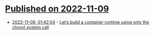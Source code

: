 # [Published on 2022-11-09](index.md)

* [2022-11-09, 01:42:04](https://news.ycombinator.com/item?id=33526668) - [Let’s build a container runtime using only the chroot system call](https://earthly.dev/blog/chroot/)
